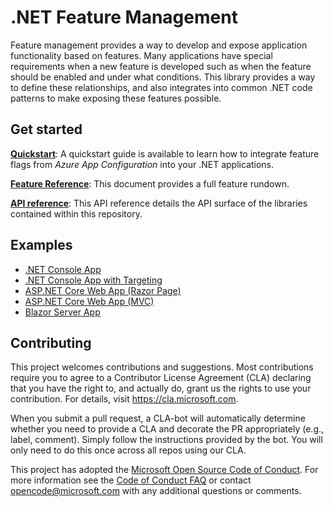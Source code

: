 # .NET Feature Management

Feature management provides a way to develop and expose application functionality based on features. Many applications have special requirements when a new feature is developed such as when the feature should be enabled and under what conditions. This library provides a way to define these relationships, and also integrates into common .NET code patterns to make exposing these features possible. 

## Get started

[**Quickstart**](https://learn.microsoft.com/azure/azure-app-configuration/quickstart-feature-flag-dotnet): A quickstart guide is available to learn how to integrate feature flags from *Azure App Configuration* into your .NET applications.

[**Feature Reference**](https://learn.microsoft.com/azure/azure-app-configuration/feature-management-dotnet-reference): This document provides a full feature rundown.

[**API reference**](https://go.microsoft.com/fwlink/?linkid=2091700): This API reference details the API surface of the libraries contained within this repository.

## Examples

* [.NET Console App](./examples/ConsoleApp)
* [.NET Console App with Targeting](./examples/TargetingConsoleApp)
* [ASP.NET Core Web App (Razor Page)](./examples/RazorPages)
* [ASP.NET Core Web App (MVC)](./examples/FeatureFlagDemo)
* [Blazor Server App](./examples/BlazorServerApp)

## Contributing

This project welcomes contributions and suggestions.  Most contributions require you to agree to a
Contributor License Agreement (CLA) declaring that you have the right to, and actually do, grant us
the rights to use your contribution. For details, visit https://cla.microsoft.com.

When you submit a pull request, a CLA-bot will automatically determine whether you need to provide
a CLA and decorate the PR appropriately (e.g., label, comment). Simply follow the instructions
provided by the bot. You will only need to do this once across all repos using our CLA.

This project has adopted the [Microsoft Open Source Code of Conduct](https://opensource.microsoft.com/codeofconduct/).
For more information see the [Code of Conduct FAQ](https://opensource.microsoft.com/codeofconduct/faq/) or
contact [opencode@microsoft.com](mailto:opencode@microsoft.com) with any additional questions or comments.
